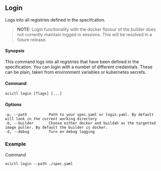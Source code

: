 ## Login

Logs into all registries defined in the specifcation.

>**NOTE:** Login functionality with the docker flavour of the builder does not currently maintain logged in sessions. This
will be resolved in a future release.


#### Synopsis

This command logs into all registries that have been defined in the specification. You can login with a number of different credentials.
These can be plain, taken from environment variables or kubernetes secrets.


#### Command

```
ocictl login [flags] [...]
```

#### Options

```
-p, --path          Path to your spec.yaml or login.yaml. By default will look in the current working directory
-b, --builder       Choose either docker and buildah as the targetted image puller. By default the builder is docker.
-d, --debug         Turn on debug logging
```

### Example

Command
```
ocictl login --path ./spec.yaml
```